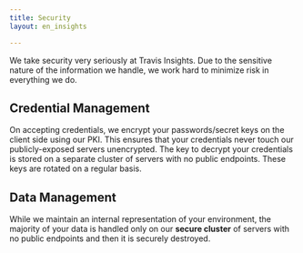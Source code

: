 ```yaml
---
title: Security
layout: en_insights

---
```


We take security very seriously at Travis Insights.  Due to the sensitive nature of the information we handle, we work hard to minimize risk in everything we do.

## Credential Management

On accepting credentials, we encrypt your passwords/secret keys on the client side using our PKI.  This ensures that your credentials never touch our publicly-exposed servers unencrypted.  The key to decrypt your credentials is stored on a separate cluster of servers with no public endpoints.  These keys are rotated on a regular basis.

## Data Management

While we maintain an internal representation of your environment, the majority of your data is handled only on our **secure cluster** of servers with no public endpoints and then it is securely destroyed.
